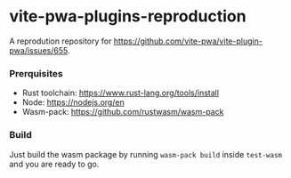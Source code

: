 # vite-pwa-plugins-reproduction

A reprodution repository for https://github.com/vite-pwa/vite-plugin-pwa/issues/655.

### Prerquisites

- Rust toolchain: https://www.rust-lang.org/tools/install<br>
- Node: https://nodejs.org/en<br>
- Wasm-pack: https://github.com/rustwasm/wasm-pack

### Build

Just build the wasm package by running ```wasm-pack build``` inside ```test-wasm``` and you are ready to go.
